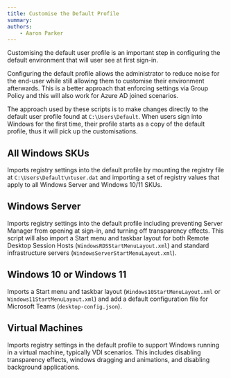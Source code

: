 ```yaml
---
title: Customise the Default Profile
summary: 
authors:
    - Aaron Parker
---
```

Customising the default user profile is an important step in configuring the default environment that will user see at first sign-in.

Configuring the default profile allows the administrator to reduce noise for the end-user while still allowing them to customise their environment afterwards. This is a better approach that enforcing settings via Group Policy and this will also work for Azure AD joined scenarios.

The approach used by these scripts is to make changes directly to the default user profile found at `C:\Users\Default`. When users sign into Windows for the first time, their profile starts as a copy of the default profile, thus it will pick up the customisations.

## All Windows SKUs

Imports registry settings into the default profile by mounting the registry file at `C:\Users\Default\ntuser.dat` and importing a set of registry values that apply to all Windows Server and Windows 10/11 SKUs.

## Windows Server

Imports registry settings into the default profile including preventing Server Manager from opening at sign-in, and turning off transparency effects. This script will also import a Start menu and taskbar layout for both Remote Desktop Session Hosts (`WindowsRDSStartMenuLayout.xml`) and standard infrastructure servers (`WindowsServerStartMenuLayout.xml`).

## Windows 10 or Windows 11

Imports a Start menu and taskbar layout (`Windows10StartMenuLayout.xml` or `Windows11StartMenuLayout.xml`) and add a default configuration file for Microsoft Teams (`desktop-config.json`).

## Virtual Machines

Imports registry settings in the default profile to support Windows running in a virtual machine, typically VDI scenarios. This includes disabling transparency effects, windows dragging and animations, and disabling background applications.
